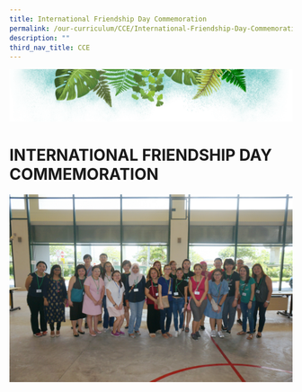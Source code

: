 ```yaml
---
title: International Friendship Day Commemoration
permalink: /our-curriculum/CCE/International-Friendship-Day-Commemoration/
description: ""
third_nav_title: CCE
---
```

![](/images/Banner.png)

# **INTERNATIONAL FRIENDSHIP DAY COMMEMORATION**

![](/images/IFD.jpeg)